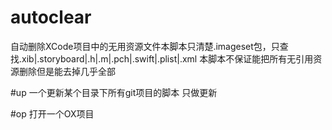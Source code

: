 # autoclear
自动删除XCode项目中的无用资源文件本脚本只清楚.imageset包，只查找.xib|.storyboard|.h|.m|.pch|.swift|.plist|.xml
本脚本不保证能把所有无引用资源删除但是能去掉几乎全部

#up
一个更新某个目录下所有git项目的脚本 只做更新

#op
打开一个OX项目
